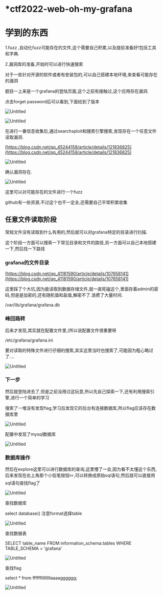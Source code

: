 # *ctf2022-web-oh-my-grafana

# 学到的东西

1.fuzz ,自动化fuzz可能存在的文件,这个需要自己积累,以及提前准备好!包括工具和字典.

2.漏洞库的准备,开始时可以进行快速搜索

对于一些针对开源的软件或者有安装包的,可以自己搭建本地环境,来查看可能存在的漏洞

题目一上来是一个grafana的登陆页面,这个之前有接触过,这个应用存在漏洞.

点击forget password后可以看到,下面给到了版本

![Untitled](ctf2022-we%20a8545/Untitled.png)

![Untitled](ctf2022-we%20a8545/Untitled%201.png)

在进行一番信息收集后,通过searchsploit和搜索引擎搜索,发现存在一个任意文件读取漏洞.

[https://blog.csdn.net/qq_45244158/article/details/121836825](https://blog.csdn.net/qq_45244158/article/details/121836825)

![Untitled](ctf2022-we%20a8545/Untitled%202.png)

确认漏洞存在.

![Untitled](ctf2022-we%20a8545/Untitled%203.png)

这里可以对可能存在的文件进行一个fuzz

github有一些资源,不过这个也不一定全,还需要自己平常积累收集

## 任意文件读取阶段

常规文件没有读取到什么有用的,然后就可以对grafana特定的目录进行扫描.

这个阶段一方面可以搜索一下常见目录和文件的路径,另一方面可以自己本地搭建一下,然后找一下路径

### grafana的文件目录

[https://blog.csdn.net/qq_41181590/article/details/107658141](https://blog.csdn.net/qq_41181590/article/details/107658141)

这里踩了个大坑,因为能读取到数据存储文件,就一直死磕这个,里面存着admin的密码,但是是加密的,还有随机值和盐值,解密不了.浪费了大量时间.

/var/lib/grafana/grafana.db

### 峰回路转

后来才发现,其实就在配置文件里,(所以说配置文件很重要呀

/etc/grafana/grafana.ini

要对读取的特殊文件进行仔细的搜索,其实这里当时也搜索了,可能因为粗心略过了....

![Untitled](ctf2022-we%20a8545/Untitled%204.png)

### 下一步

然后就登陆进去了,但是之前没用过这玩意,所以先自己探索一下,还有利用搜索引擎,进行一个简单的学习

搜索了一堆没有发现flag,学习后发现它的后台有连接数据库,所以flag应该存在数据库里

![Untitled](ctf2022-we%20a8545/Untitled%205.png)

配置中发现了mysql数据库

![Untitled](ctf2022-we%20a8545/Untitled%206.png)

### 数据库操作

然后在explore这里可以进行数据库的查询,这里懵了一会,因为看不太懂这个东西,后来发现在右上角那个小铅笔按钮✏️,可以转换成原始sql语句,然后就可以直接用sql语句查找flag了 

![Untitled](ctf2022-we%20a8545/Untitled%207.png)

查找数据库

select database()   注意format选择table

![Untitled](ctf2022-we%20a8545/Untitled%208.png)

查找数据表

SELECT table_name FROM information_schema.tables WHERE TABLE_SCHEMA = 'grafana’

![Untitled](ctf2022-we%20a8545/Untitled%209.png)

查找flag

select * from fffffflllllllllaaaagggggg;

![Untitled](ctf2022-we%20a8545/Untitled%2010.png)
